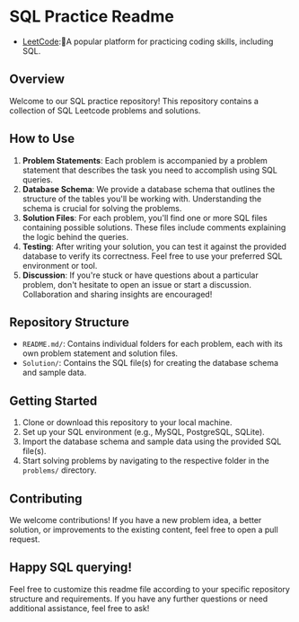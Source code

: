 # SQL Practice Readme
- [LeetCode](https://leetcode.com/studyplan/top-sql-50/):📂A popular platform for practicing coding skills, including SQL.
## Overview
Welcome to our SQL practice repository! This repository contains a collection of SQL Leetcode problems and solutions.

## How to Use
1. **Problem Statements**: Each problem is accompanied by a problem statement that describes the task you need to accomplish using SQL queries.
2. **Database Schema**: We provide a database schema that outlines the structure of the tables you'll be working with. Understanding the schema is crucial for solving the problems.
3. **Solution Files**: For each problem, you'll find one or more SQL files containing possible solutions. These files include comments explaining the logic behind the queries.
4. **Testing**: After writing your solution, you can test it against the provided database to verify its correctness. Feel free to use your preferred SQL environment or tool.
5. **Discussion**: If you're stuck or have questions about a particular problem, don't hesitate to open an issue or start a discussion. Collaboration and sharing insights are encouraged!

## Repository Structure
- `README.md/`: Contains individual folders for each problem, each with its own problem statement and solution files.
- `Solution/`: Contains the SQL file(s) for creating the database schema and sample data.

## Getting Started
1. Clone or download this repository to your local machine.
2. Set up your SQL environment (e.g., MySQL, PostgreSQL, SQLite).
3. Import the database schema and sample data using the provided SQL file(s).
4. Start solving problems by navigating to the respective folder in the `problems/` directory.

## Contributing
We welcome contributions! If you have a new problem idea, a better solution, or improvements to the existing content, feel free to open a pull request.

Happy SQL querying!
---
Feel free to customize this readme file according to your specific repository structure and requirements. If you have any further questions or need additional assistance, feel free to ask!

